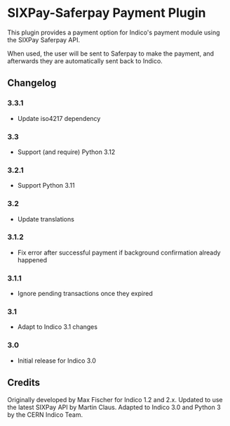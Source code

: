 # SIXPay-Saferpay Payment Plugin

This plugin provides a payment option for Indico's payment module using the
SIXPay Saferpay API.

When used, the user will be sent to Saferpay to make the payment, and afterwards
they are automatically sent back to Indico.

## Changelog

### 3.3.1

- Update iso4217 dependency

### 3.3

- Support (and require) Python 3.12

### 3.2.1

- Support Python 3.11

### 3.2

- Update translations

### 3.1.2

- Fix error after successful payment if background confirmation already happened

### 3.1.1

- Ignore pending transactions once they expired

### 3.1

- Adapt to Indico 3.1 changes

### 3.0

- Initial release for Indico 3.0

## Credits

Originally developed by Max Fischer for Indico 1.2 and 2.x. Updated to use the
latest SIXPay API by Martin Claus. Adapted to Indico 3.0 and Python 3 by the
CERN Indico Team.
